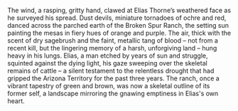 The wind, a rasping, gritty hand, clawed at Elias Thorne’s weathered face as he surveyed his spread.  Dust devils, miniature tornadoes of ochre and red, danced across the parched earth of the Broken Spur Ranch, the setting sun painting the mesas in fiery hues of orange and purple.  The air, thick with the scent of dry sagebrush and the faint, metallic tang of blood – not from a recent kill, but the lingering memory of a harsh, unforgiving land – hung heavy in his lungs.  Elias, a man etched by years of sun and struggle, squinted against the dying light, his gaze sweeping over the skeletal remains of cattle – a silent testament to the relentless drought that had gripped the Arizona Territory for the past three years.  The ranch, once a vibrant tapestry of green and brown, was now a skeletal outline of its former self, a landscape mirroring the gnawing emptiness in Elias's own heart.
